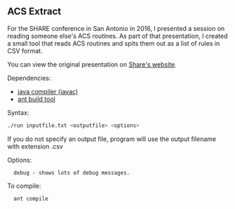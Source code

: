 ## ACS Extract

For the SHARE conference in San Antonio in 2016, I presented
a session on reading someone else's ACS routines. As part of
that presentation, I created a small tool that reads ACS
routines and spits them out as a list of rules in CSV format.

You can view the original presentation on [Share's website](https://share.confex.com/share/125/webprogram/Handout/Session17836/17836%20-%20Reading%20ACS.pdf).

Dependencies:
*   [java compiler (javac)](https://www.oracle.com/technetwork/java/javase/overview/index.html)
*   [ant build tool](http://ant.apache.org/)

Syntax:
```bash
./run inputfile.txt <outputfile> <options>
```

If you do not specify an output file, program will use the
output filename with extension .csv

Options:
```
  debug - shows lots of debug messages.
```

To compile:
```
  ant compile
```
